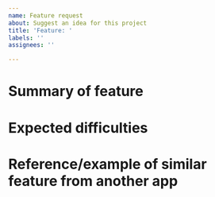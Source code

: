 ```yaml
---
name: Feature request
about: Suggest an idea for this project
title: 'Feature: '
labels: ''
assignees: ''

---
```


# Summary of feature
# Expected difficulties
# Reference/example of similar feature from another app
